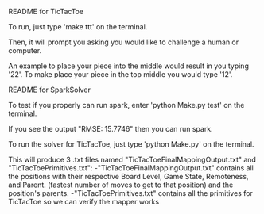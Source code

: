 README for TicTacToe

To run, just type
'make ttt' on the terminal.

Then, it will prompt you asking you would like to challenge a human or computer.

An example to place your piece into the middle would result in you typing '22'.
To make place your piece in the top middle you would type '12'.



README for SparkSolver

To test if you properly can run spark, enter
'python Make.py test' on the terminal.

If you see the output "RMSE: 15.7746" then you can run spark.

To run the solver for TicTacToe, just type
'python Make.py' on the terminal.

This will produce 3 .txt files named "TicTacToeFinalMappingOutput.txt" and "TicTacToePrimitives.txt":
    -"TicTacToeFinalMappingOutput.txt" contains all the positions with their respective Board Level, Game State, Remoteness, and Parent.
    (fastest number of moves to get to that position) and the position's parents.
    -"TicTacToePrimitives.txt" contains all the primitives for TicTacToe so we can verify the mapper works